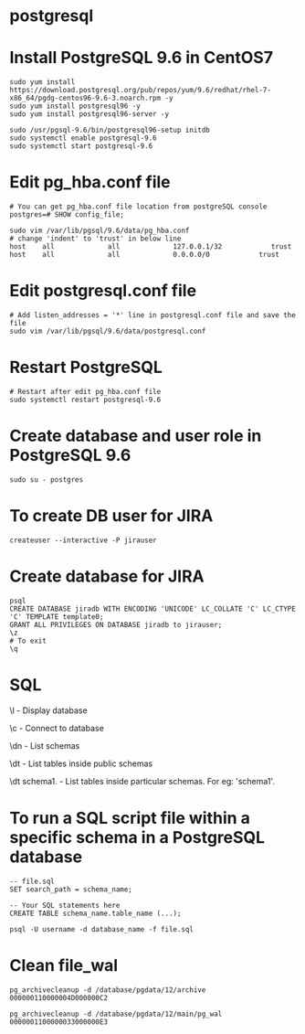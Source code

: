 # postgresql

# Install PostgreSQL 9.6 in CentOS7
```code bash
sudo yum install https://download.postgresql.org/pub/repos/yum/9.6/redhat/rhel-7-x86_64/pgdg-centos96-9.6-3.noarch.rpm -y
sudo yum install postgresql96 -y
sudo yum install postgresql96-server -y

sudo /usr/pgsql-9.6/bin/postgresql96-setup initdb
sudo systemctl enable postgresql-9.6
sudo systemctl start postgresql-9.6
```
# Edit pg_hba.conf file
```code bash
# You can get pg_hba.conf file location from postgreSQL console
postgres=# SHOW config_file;

sudo vim /var/lib/pgsql/9.6/data/pg_hba.conf
# change 'indent' to 'trust' in below line
host    all             all             127.0.0.1/32            trust
host    all             all             0.0.0.0/0            trust
```
# Edit postgresql.conf file
```code bash
# Add listen_addresses = '*' line in postgresql.conf file and save the file
sudo vim /var/lib/pgsql/9.6/data/postgresql.conf
```

# Restart PostgreSQL
```code bash
# Restart after edit pg_hba.conf file
sudo systemctl restart postgresql-9.6
```
# Create database and user role in PostgreSQL 9.6
```
sudo su - postgres
```
# To create DB user for JIRA
```
createuser --interactive -P jirauser
```
# Create database for JIRA
```
psql
CREATE DATABASE jiradb WITH ENCODING 'UNICODE' LC_COLLATE 'C' LC_CTYPE 'C' TEMPLATE template0;
GRANT ALL PRIVILEGES ON DATABASE jiradb to jirauser;
\z
# To exit
\q
```

# SQL

\l - Display database

\c - Connect to database

\dn - List schemas

\dt - List tables inside public schemas

\dt schema1. - List tables inside particular schemas. For eg: 'schema1'.



# To run a SQL script file within a specific schema in a PostgreSQL database

```
-- file.sql
SET search_path = schema_name;

-- Your SQL statements here
CREATE TABLE schema_name.table_name (...);

psql -U username -d database_name -f file.sql
```

# Clean file_wal
```
pg_archivecleanup -d /database/pgdata/12/archive 000000110000004D000000C2

pg_archivecleanup -d /database/pgdata/12/main/pg_wal 0000001100000033000000E3
```
